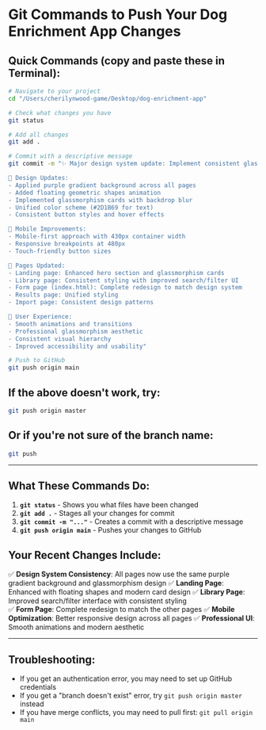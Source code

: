 # Git Commands to Push Your Dog Enrichment App Changes

## Quick Commands (copy and paste these in Terminal):

```bash
# Navigate to your project
cd "/Users/cherilynwood-game/Desktop/dog-enrichment-app"

# Check what changes you have
git status

# Add all changes
git add .

# Commit with a descriptive message
git commit -m "✨ Major design system update: Implement consistent glassmorphism UI

🎨 Design Updates:
- Applied purple gradient background across all pages  
- Added floating geometric shapes animation
- Implemented glassmorphism cards with backdrop blur
- Unified color scheme (#2D1B69 for text)
- Consistent button styles and hover effects

📱 Mobile Improvements:
- Mobile-first approach with 430px container width
- Responsive breakpoints at 480px
- Touch-friendly button sizes

🔧 Pages Updated:
- Landing page: Enhanced hero section and glassmorphism cards
- Library page: Consistent styling with improved search/filter UI  
- Form page (index.html): Complete redesign to match design system
- Results page: Unified styling
- Import page: Consistent design patterns

🌟 User Experience:
- Smooth animations and transitions
- Professional glassmorphism aesthetic  
- Consistent visual hierarchy
- Improved accessibility and usability"

# Push to GitHub
git push origin main
```

## If the above doesn't work, try:
```bash
git push origin master
```

## Or if you're not sure of the branch name:
```bash
git push
```

---

## What These Commands Do:

1. **`git status`** - Shows you what files have been changed
2. **`git add .`** - Stages all your changes for commit
3. **`git commit -m "..."`** - Creates a commit with a descriptive message
4. **`git push origin main`** - Pushes your changes to GitHub

## Your Recent Changes Include:

✅ **Design System Consistency**: All pages now use the same purple gradient background and glassmorphism design
✅ **Landing Page**: Enhanced with floating shapes and modern card design
✅ **Library Page**: Improved search/filter interface with consistent styling  
✅ **Form Page**: Complete redesign to match the other pages
✅ **Mobile Optimization**: Better responsive design across all pages
✅ **Professional UI**: Smooth animations and modern aesthetic

---

## Troubleshooting:

- If you get an authentication error, you may need to set up GitHub credentials
- If you get a "branch doesn't exist" error, try `git push origin master` instead
- If you have merge conflicts, you may need to pull first: `git pull origin main`
